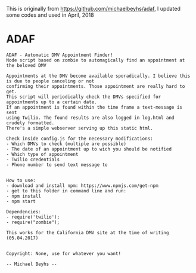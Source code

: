 This is originally from https://github.com/michaelbeyhs/adaf, I updated some codes and used in April, 2018

# ADAF

    ADAF - Automatic DMV Appointment Finder!
    Node script based on zombie to automagically find an appointment at the beloved DMV
    
    Appointments at the DMV become available sporadically. I believe this is due to people canceling or not 
    confirming their appointments. Those appointment are really hard to get. 
    This script will periodically check the DMVs specified for appointments up to a certain date. 
    If an appointment is found within the time frame a text-message is sent
    using Twilio. The found results are also logged in log.html and crudely formatted.
    There's a simple webserver serving up this static html.

    Check inside config.js for the necessary modifications:
    - Which DMVs to check (multiple are possible)
    - The date of an appointment up to wich you should be notified
    - Which type of appointment
    - Twilio credentials
    - Phone number to send text message to


    How to use:
    - download and install npm: https://www.npmjs.com/get-npm
    - get to this folder in command line and run:
    - npm install
    - npm start

    Dependencies:
    - require('twilio');
	- require("zombie");

    This works for the California DMV site at the time of writing (05.04.2017)


    Copyright: None, use for whatever you want!

    -- Michael Beyhs --